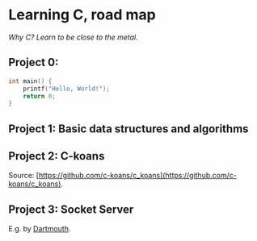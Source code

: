 # Learning C, road map

_Why C? Learn to be close to the metal._

## Project 0: 
```c
int main() {
	printf("Hello, World!");
	return 0;
}
```

## Project 1: Basic data structures and algorithms

## Project 2: C-koans
Source: [https://github.com/c-koans/c_koans](https://github.com/c-koans/c_koans).

## Project 3: Socket Server
E.g. by [Dartmouth](https://www.cs.dartmouth.edu/~campbell/cs50/socketprogramming.html).
